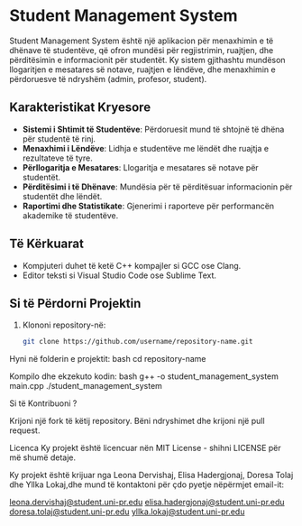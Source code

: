 # Student Management System

Student Management System është një aplikacion për menaxhimin e të dhënave të studentëve, që ofron mundësi për regjistrimin, ruajtjen, dhe përditësimin e informacionit për studentët. Ky sistem gjithashtu mundëson llogaritjen e mesatares së notave, ruajtjen e lëndëve, dhe menaxhimin e përdoruesve të ndryshëm (admin, profesor, student).

## Karakteristikat Kryesore

- **Sistemi i Shtimit të Studentëve**: Përdoruesit mund të shtojnë të dhëna për studentë të rinj.
- **Menaxhimi i Lëndëve**: Lidhja e studentëve me lëndët dhe ruajtja e rezultateve të tyre.
- **Përllogaritja e Mesatares**: Llogaritja e mesatares së notave për studentët.
- **Përditësimi i të Dhënave**: Mundësia për të përditësuar informacionin për studentët dhe lëndët.
- **Raportimi dhe Statistikate**: Gjenerimi i raporteve për performancën akademike të studentëve.

## Të Kërkuarat

- Kompjuteri duhet të ketë C++ kompajler si GCC ose Clang.
- Editor teksti si Visual Studio Code ose Sublime Text.

## Si të Përdorni Projektin

1. Klononi repository-në:
   ```bash
   git clone https://github.com/username/repository-name.git
   
Hyni në folderin e projektit:
bash
cd repository-name

Kompilo dhe ekzekuto kodin:
bash
g++ -o student_management_system main.cpp
./student_management_system

Si të Kontribuoni ?

Krijoni një fork të këtij repository.
Bëni ndryshimet dhe krijoni një pull request.

Licenca
Ky projekt është licencuar nën MIT License - shihni LICENSE për më shumë detaje.

Ky projekt është krijuar nga Leona Dervishaj, Elisa Hadergjonaj, Doresa Tolaj dhe Yllka Lokaj,dhe mund të kontaktoni për çdo pyetje nëpërmjet email-it:

leona.dervishaj@student.uni-pr.edu
elisa.hadergjonaj@student.uni-pr.edu
doresa.tolaj@student.uni-pr.edu
yllka.lokaj@student.uni-pr.edu

